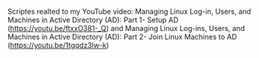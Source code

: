 Scriptes realted to my YouTube video: Managing Linux Log-in, Users, and Machines in Active Directory (AD): Part 1- Setup AD (https://youtu.be/ftxxO381-_Q) and Managing Linux Log-ins, Users, and Machines in Active Directory (AD): Part 2- Join Linux Machines to AD (https://youtu.be/1tgqdz3lw-k)

